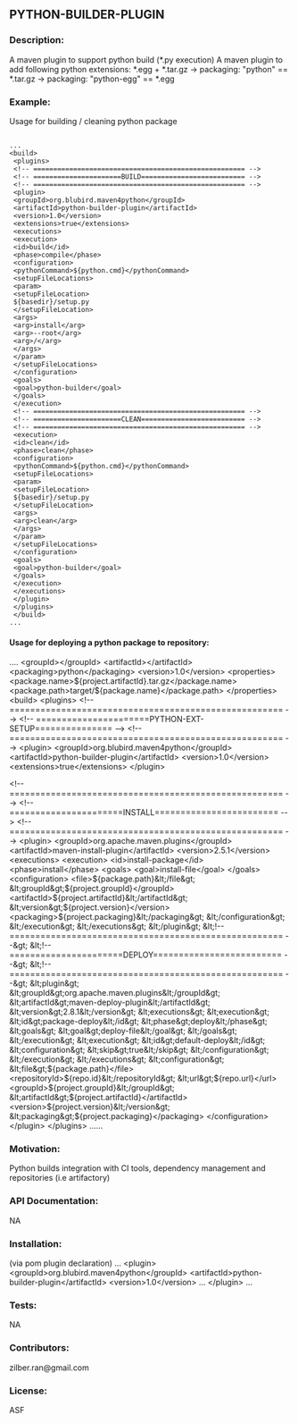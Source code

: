 
<h2>PYTHON-BUILDER-PLUGIN</h2>

<h3>Description:</h3>
    A maven plugin to support python build (*.py execution)
    A maven plugin to add following python extensions: *.egg + *.tar.gz
    -> packaging: "python" == *.tar.gz
    -> packaging: "python-egg" == *.egg

<h3>Example:</h3>

Usage for building / cleaning python package

<code>
...
&lt;build&gt;
 &lt;plugins&gt;
 &lt;!-- ===================================================== --&gt;
 &lt;!-- ======================BUILD========================== --&gt;
 &lt;!-- ===================================================== --&gt;
 &lt;plugin&gt;
 &lt;groupId&gt;org.blubird.maven4python&lt;/groupId&gt;
 &lt;artifactId&gt;python-builder-plugin&lt;/artifactId&gt;
 &lt;version&gt;1.0&lt;/version&gt;
 &lt;extensions&gt;true&lt;/extensions&gt;
 &lt;executions&gt;
 &lt;execution&gt;
 &lt;id&gt;build&lt;/id&gt;
 &lt;phase&gt;compile&lt;/phase&gt;
 &lt;configuration&gt;
 &lt;pythonCommand&gt;${python.cmd}&lt;/pythonCommand&gt;
 &lt;setupFileLocations&gt;
 &lt;param&gt;
 &lt;setupFileLocation&gt;
 ${basedir}/setup.py
 &lt;/setupFileLocation&gt;
 &lt;args&gt;
 &lt;arg&gt;install&lt;/arg&gt;
 &lt;arg&gt;--root&lt;/arg&gt;
 &lt;arg&gt;/&lt;/arg&gt;
 &lt;/args&gt;
 &lt;/param&gt;
 &lt;/setupFileLocations&gt;
 &lt;/configuration&gt;
 &lt;goals&gt;
 &lt;goal&gt;python-builder&lt;/goal&gt;
 &lt;/goals&gt;
 &lt;/execution&gt;
 &lt;!-- ===================================================== --&gt;
 &lt;!-- ======================CLEAN========================== --&gt;
 &lt;!-- ===================================================== --&gt;
 &lt;execution&gt;
 &lt;id&gt;clean&lt;/id&gt;
 &lt;phase&gt;clean&lt;/phase&gt;
 &lt;configuration&gt;
 &lt;pythonCommand&gt;${python.cmd}&lt;/pythonCommand&gt;
 &lt;setupFileLocations&gt;
 &lt;param&gt;
 &lt;setupFileLocation&gt;
 ${basedir}/setup.py
 &lt;/setupFileLocation&gt;
 &lt;args&gt;
 &lt;arg&gt;clean&lt;/arg&gt;
 &lt;/args&gt;
 &lt;/param&gt;
 &lt;/setupFileLocations&gt;
 &lt;/configuration&gt;
 &lt;goals&gt;
 &lt;goal&gt;python-builder&lt;/goal&gt;
 &lt;/goals&gt;
 &lt;/execution&gt;
 &lt;/executions&gt;
 &lt;/plugin&gt;
 &lt;/plugins&gt;
 &lt;/build&gt;
...
</code>

<h4>Usage for deploying a python package to repository:</h4>
 ....
  &lt;groupId&gt;&lt;/groupId&gt;
  &lt;artifactId&gt;&lt;/artifactId&gt;
  &lt;packaging&gt;python&lt;/packaging&gt;
  &lt;version&gt;1.0&lt;/version&gt;
  &lt;properties&gt;
  &lt;package.name&gt;${project.artifactId}.tar.gz&lt;/package.name&gt;
  &lt;package.path&gt;target/${package.name}&lt;/package.path&gt;
  &lt;/properties&gt;
  &lt;build&gt;
  &lt;plugins&gt;
  &lt;!-- ===================================================== --&gt;
  &lt;!-- ======================PYTHON-EXT-SETUP=============== --&gt;
  &lt;!-- ===================================================== --&gt;
  &lt;plugin&gt;
  &lt;groupId&gt;org.blubird.maven4python&lt;/groupId&gt;
  &lt;artifactId&gt;python-builder-plugin&lt;/artifactId&gt;
  &lt;version&gt;1.0&lt;/version&gt;
  &lt;extensions&gt;true&lt;/extensions&gt;
  &lt;/plugin&gt;

  &lt;!-- ===================================================== --&gt;
  &lt;!-- ======================INSTALL======================== --&gt;
  &lt;!-- ===================================================== --&gt;
  &lt;plugin&gt;
  &lt;groupId&gt;org.apache.maven.plugins&lt;/groupId&gt;
  &lt;artifactId&gt;maven-install-plugin&lt;/artifactId&gt;
  &lt;version&gt;2.5.1&lt;/version&gt;
  &lt;executions&gt;
  &lt;execution&gt;
  &lt;id&gt;install-package&lt;/id&gt;
  &lt;phase&gt;install&lt;/phase&gt;
  &lt;goals&gt;
  &lt;goal&gt;install-file&lt;/goal&gt;
  &lt;/goals&gt;
  &lt;configuration&gt;
  &lt;file&gt;${package.path}&lt;/file&gt;
  &lt;groupId&gt;${project.groupId}&lt;/groupId&gt;
  &lt;artifactId&gt;${project.artifactId}&lt;/artifactId&gt;
  &lt;version&gt;${project.version}&lt;/version&gt;
  &lt;packaging&gt;${project.packaging}&lt;/packaging&gt;
  &lt;/configuration&gt;
  &lt;/execution&gt;
  &lt;/executions&gt;
  &lt;/plugin&gt;
  &lt;!-- ===================================================== --&gt;
  &lt;!-- ======================DEPLOY========================= --&gt;
  &lt;!-- ===================================================== --&gt;
  &lt;plugin&gt;
  &lt;groupId&gt;org.apache.maven.plugins&lt;/groupId&gt;
  &lt;artifactId&gt;maven-deploy-plugin&lt;/artifactId&gt;
  &lt;version&gt;2.8.1&lt;/version&gt;
  &lt;executions&gt;
  &lt;execution&gt;
  &lt;id&gt;package-deploy&lt;/id&gt;
  &lt;phase&gt;deploy&lt;/phase&gt;
  &lt;goals&gt;
  &lt;goal&gt;deploy-file&lt;/goal&gt;
  &lt;/goals&gt;
  &lt;/execution&gt;
  &lt;execution&gt;
  &lt;id&gt;default-deploy&lt;/id&gt;
  &lt;configuration&gt;
  &lt;skip&gt;true&lt;/skip&gt;
  &lt;/configuration&gt;
  &lt;/execution&gt;
  &lt;/executions&gt;
  &lt;configuration&gt;
  &lt;file&gt;${package.path}&lt;/file&gt;
  &lt;repositoryId&gt;${repo.id}&lt;/repositoryId&gt;
  &lt;url&gt;${repo.url}&lt;/url&gt;
  &lt;groupId&gt;${project.groupId}&lt;/groupId&gt;
  &lt;artifactId&gt;${project.artifactId}&lt;/artifactId&gt;
  &lt;version&gt;${project.version}&lt;/version&gt;
  &lt;packaging&gt;${project.packaging}&lt;/packaging&gt;
  &lt;/configuration&gt;
  &lt;/plugin&gt;
  &lt;/plugins&gt;
  ......

<h3>Motivation:</h3>
    Python builds integration with CI tools, dependency management and repositories (i.e artifactory)

<h3>API Documentation:</h3> NA

<h3>Installation:</h3> (via pom plugin declaration)
...
&lt;plugin&gt;
 &lt;groupId&gt;org.blubird.maven4python&lt;/groupId&gt;
 &lt;artifactId&gt;python-builder-plugin&lt;/artifactId&gt;
 &lt;version&gt;1.0&lt;/version&gt;
 ...
 &lt;/plugin&gt;
...


<h3>Tests:</h3> NA

<h3>Contributors:</h3> zilber.ran@gmail.com

<h3>License:</h3> ASF
